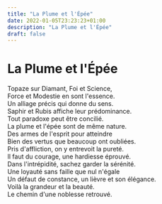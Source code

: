 ```yaml
---
title: "La Plume et l'Épée"
date: 2022-01-05T23:23:23+01:00
description: "La Plume et l'Épée"
draft: false
---
```


# La Plume et l'Épée

Topaze sur Diamant, Foi et Science,  
Force et Modestie en sont l'essence.  
Un alliage précis qui donne du sens.  
Saphir et Rubis affiche leur prédominance.  
Tout paradoxe peut être concilié.  
La plume et l'épée sont de même nature.  
Des armes de l'esprit pour atteindre  
Bien des vertus que beaucoup ont oubliées.  
Pris d'affliction, on y entrevoit la pureté.  
Il faut du courage, une hardiesse éprouvé.  
Dans l'intrépidité, sachez garder la sérénité.  
Une loyauté sans faille que nul n'égale  
Un défaut de constance, un lièvre et son élégance.  
Voilà la grandeur et la beauté.  
Le chemin d'une noblesse retrouvé.  
